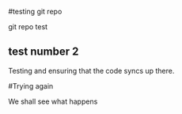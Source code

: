 #testing git repo

git repo test

## test number 2

Testing and ensuring that the code syncs up there.

#Trying again

We shall see what happens
